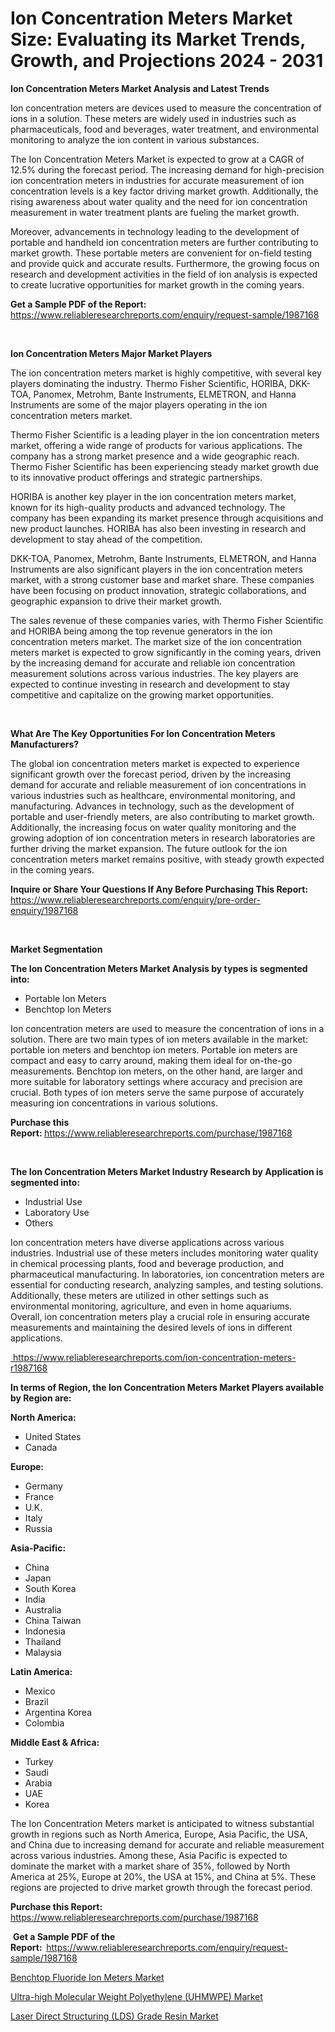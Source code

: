 <p><h1>Ion Concentration Meters Market Size: Evaluating its Market Trends, Growth, and Projections 2024 - 2031</h1></p><p><strong>Ion Concentration Meters Market Analysis and Latest Trends</strong></p>
<p><p>Ion concentration meters are devices used to measure the concentration of ions in a solution. These meters are widely used in industries such as pharmaceuticals, food and beverages, water treatment, and environmental monitoring to analyze the ion content in various substances.</p><p>The Ion Concentration Meters Market is expected to grow at a CAGR of 12.5% during the forecast period. The increasing demand for high-precision ion concentration meters in industries for accurate measurement of ion concentration levels is a key factor driving market growth. Additionally, the rising awareness about water quality and the need for ion concentration measurement in water treatment plants are fueling the market growth.</p><p>Moreover, advancements in technology leading to the development of portable and handheld ion concentration meters are further contributing to market growth. These portable meters are convenient for on-field testing and provide quick and accurate results. Furthermore, the growing focus on research and development activities in the field of ion analysis is expected to create lucrative opportunities for market growth in the coming years.</p></p>
<p><strong>Get a Sample PDF of the Report:&nbsp;</strong> <a href="https://www.reliableresearchreports.com/enquiry/request-sample/1987168">https://www.reliableresearchreports.com/enquiry/request-sample/1987168</a></p>
<p>&nbsp;</p>
<p><strong>Ion Concentration Meters Major Market Players</strong></p>
<p><p>The ion concentration meters market is highly competitive, with several key players dominating the industry. Thermo Fisher Scientific, HORIBA, DKK-TOA, Panomex, Metrohm, Bante Instruments, ELMETRON, and Hanna Instruments are some of the major players operating in the ion concentration meters market.</p><p>Thermo Fisher Scientific is a leading player in the ion concentration meters market, offering a wide range of products for various applications. The company has a strong market presence and a wide geographic reach. Thermo Fisher Scientific has been experiencing steady market growth due to its innovative product offerings and strategic partnerships.</p><p>HORIBA is another key player in the ion concentration meters market, known for its high-quality products and advanced technology. The company has been expanding its market presence through acquisitions and new product launches. HORIBA has also been investing in research and development to stay ahead of the competition.</p><p>DKK-TOA, Panomex, Metrohm, Bante Instruments, ELMETRON, and Hanna Instruments are also significant players in the ion concentration meters market, with a strong customer base and market share. These companies have been focusing on product innovation, strategic collaborations, and geographic expansion to drive their market growth.</p><p>The sales revenue of these companies varies, with Thermo Fisher Scientific and HORIBA being among the top revenue generators in the ion concentration meters market. The market size of the ion concentration meters market is expected to grow significantly in the coming years, driven by the increasing demand for accurate and reliable ion concentration measurement solutions across various industries. The key players are expected to continue investing in research and development to stay competitive and capitalize on the growing market opportunities.</p></p>
<p>&nbsp;</p>
<p><strong>What Are The Key Opportunities For Ion Concentration Meters Manufacturers?</strong></p>
<p><p>The global ion concentration meters market is expected to experience significant growth over the forecast period, driven by the increasing demand for accurate and reliable measurement of ion concentrations in various industries such as healthcare, environmental monitoring, and manufacturing. Advances in technology, such as the development of portable and user-friendly meters, are also contributing to market growth. Additionally, the increasing focus on water quality monitoring and the growing adoption of ion concentration meters in research laboratories are further driving the market expansion. The future outlook for the ion concentration meters market remains positive, with steady growth expected in the coming years.</p></p>
<p><strong>Inquire or Share Your Questions If Any Before Purchasing This Report:</strong> <a href="https://www.reliableresearchreports.com/enquiry/pre-order-enquiry/1987168">https://www.reliableresearchreports.com/enquiry/pre-order-enquiry/1987168</a></p>
<p>&nbsp;</p>
<p><strong>Market Segmentation</strong></p>
<p><strong>The Ion Concentration Meters Market Analysis by types is segmented into:</strong></p>
<p><ul><li>Portable Ion Meters</li><li>Benchtop Ion Meters</li></ul></p>
<p><p>Ion concentration meters are used to measure the concentration of ions in a solution. There are two main types of ion meters available in the market: portable ion meters and benchtop ion meters. Portable ion meters are compact and easy to carry around, making them ideal for on-the-go measurements. Benchtop ion meters, on the other hand, are larger and more suitable for laboratory settings where accuracy and precision are crucial. Both types of ion meters serve the same purpose of accurately measuring ion concentrations in various solutions.</p></p>
<p><strong>Purchase this Report:&nbsp;</strong><a href="https://www.reliableresearchreports.com/purchase/1987168">https://www.reliableresearchreports.com/purchase/1987168</a></p>
<p>&nbsp;</p>
<p><strong>The Ion Concentration Meters Market Industry Research by Application is segmented into:</strong></p>
<p><ul><li>Industrial Use</li><li>Laboratory Use</li><li>Others</li></ul></p>
<p><p>Ion concentration meters have diverse applications across various industries. Industrial use of these meters includes monitoring water quality in chemical processing plants, food and beverage production, and pharmaceutical manufacturing. In laboratories, ion concentration meters are essential for conducting research, analyzing samples, and testing solutions. Additionally, these meters are utilized in other settings such as environmental monitoring, agriculture, and even in home aquariums. Overall, ion concentration meters play a crucial role in ensuring accurate measurements and maintaining the desired levels of ions in different applications.</p></p>
<p><a href="https://www.reliableresearchreports.com/ion-concentration-meters-r1987168">&nbsp;https://www.reliableresearchreports.com/ion-concentration-meters-r1987168</a></p>
<p><strong>In terms of Region, the Ion Concentration Meters Market Players available by Region are:</strong></p>
<p>
    <p> <strong> North America: </strong>
        <ul>
            <li>United States</li>
            <li>Canada</li>
        </ul>
        </p> 
    <p> <strong> Europe: </strong>
        <ul>
            <li>Germany</li>
            <li>France</li>
            <li>U.K.</li>
            <li>Italy</li>
            <li>Russia</li>
        </ul>
        </p> 
    <p> <strong> Asia-Pacific: </strong>
        <ul>
            <li>China</li>
            <li>Japan</li>
            <li>South Korea</li>
            <li>India</li>
            <li>Australia</li>
            <li>China Taiwan</li>
            <li>Indonesia</li>
            <li>Thailand</li>
            <li>Malaysia</li>
        </ul>
        </p> 
    <p> <strong> Latin America: </strong>
        <ul>
            <li>Mexico</li>
            <li>Brazil</li>
            <li>Argentina Korea</li>
            <li>Colombia</li>
        </ul>
        </p> 
    <p> <strong> Middle East & Africa: </strong>
        <ul>
            <li>Turkey</li>
            <li>Saudi</li>
            <li>Arabia</li>
            <li>UAE</li>
            <li>Korea</li>
        </ul>
    </p>
    </p>
<p><p>The Ion Concentration Meters market is anticipated to witness substantial growth in regions such as North America, Europe, Asia Pacific, the USA, and China due to increasing demand for accurate and reliable measurement across various industries. Among these, Asia Pacific is expected to dominate the market with a market share of 35%, followed by North America at 25%, Europe at 20%, the USA at 15%, and China at 5%. These regions are projected to drive market growth through the forecast period.</p></p>
<p><strong>Purchase this Report: </strong><a href="https://www.reliableresearchreports.com/purchase/1987168">https://www.reliableresearchreports.com/purchase/1987168</a></p>
<p>&nbsp;<strong>Get a Sample PDF of the Report:&nbsp;&nbsp;</strong><a href="https://www.reliableresearchreports.com/enquiry/request-sample/1987168">https://www.reliableresearchreports.com/enquiry/request-sample/1987168</a></p>
<p><strong></strong></p>
<p><p><a href="https://github.com/JameTravis/Market-Research-Report-List-4/blob/main/benchtop-fluoride-ion-meters-market.md">Benchtop Fluoride Ion Meters Market</a></p><p><a href="https://meowing-lemming-dd3.notion.site/Ultra-high-Molecular-Weight-Polyethylene-UHMWPE-Market-Outlook-Industry-Overview-and-Forecast-20-ffa5195393d34df683ebb6f21e265df2">Ultra-high Molecular Weight Polyethylene (UHMWPE) Market</a></p><p><a href="https://cute-banjo-8ca.notion.site/Laser-Direct-Structuring-LDS-Grade-Resin-Market-Research-Report-Its-History-and-Forecast-2024-to--7fe75acf60174bddbd3f6965fe9c5a58">Laser Direct Structuring (LDS) Grade Resin Market</a></p></p>